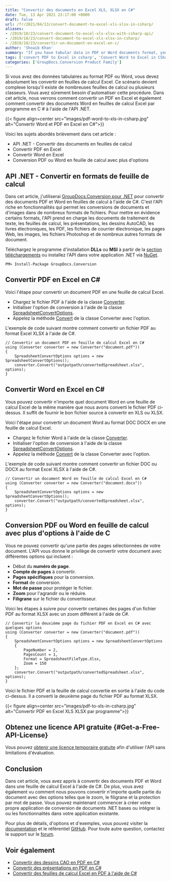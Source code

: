 ```yaml
---
title: "Convertir des documents en Excel XLS, XLSX en C#"
date: Tue, 13 Apr 2021 23:17:00 +0000
draft: false
url: /fr/2021/04/13/convert-document-to-excel-xls-xlsx-in-csharp/
aliases:
- /2019/10/23/convert-document-to-excel-xls-xlsx-with-csharp-api/
- /2019/10/23/convert-document-to-excel-xls-xlsx-in-csharp/
- /2019/10/23/convertir-un-document-en-excel-en-c/
author: 'Shoaib Khan'
summary: "If you have tabular data in PDF or Word documents format, you definitely need to convert it to Excel spreadsheets. This scenario becomes complex when there are many spreadsheets or multiple workbooks. You surely need to automate this procedure. In this article, we will see how to convert PDF to Excel and also how to convert Word documents to Excel spreadsheet programmatically in C# using .NET API."
tags: ['convert PDF to Excel in csharp', 'Convert Word to Excel in CSharp', 'document conversion', 'PDF to Excel in C#', 'Word to Excel in C#']
categories: ['GroupDocs.Conversion Product Family']
---
```


Si vous avez des données tabulaires au format PDF ou Word, vous devez absolument les convertir en feuilles de calcul Excel. Ce scénario devient complexe lorsqu'il existe de nombreuses feuilles de calcul ou plusieurs classeurs. Vous avez sûrement besoin d'automatiser cette procédure. Dans cet article, nous verrons comment convertir un PDF en Excel et également comment convertir des documents Word en feuilles de calcul Excel par programme en C # à l'aide de l'API .NET.



{{< figure align=center src="images/pdf-word-to-xls-in-csharp.jpg" alt="Convertir Word et PDF en Excel en C#">}}


Voici les sujets abordés brièvement dans cet article :

* API .NET - Convertir des documents en feuilles de calcul
* Convertir PDF en Excel
* Convertir Word en Excel
* Conversion PDF ou Word en feuille de calcul avec plus d'options

## API .NET - Convertir en formats de feuille de calcul

Dans cet article, j'utiliserai [GroupDocs.Conversion pour .NET][2] pour convertir des documents PDF et Word en feuilles de calcul à l'aide de C#. C'est l'API riche en fonctionnalités qui permet les conversions de documents et d'images dans de nombreux formats de fichiers. Pour mettre en évidence certains formats, l'API prend en charge les documents de traitement de texte, les feuilles de calcul, les présentations, les dessins AutoCAD, les livres électroniques, les PDF, les fichiers de courrier électronique, les pages Web, les images, les fichiers Photoshop et de nombreux autres formats de document.

Téléchargez le programme d'installation **DLLs** ou **MSI** à partir de la [section téléchargements][3] ou installez l'API dans votre application .NET via [NuGet][4].

```
PM> Install-Package GroupDocs.Conversion
```

## Convertir PDF en Excel en C#

Voici l'étape pour convertir un document PDF en une feuille de calcul Excel.

* Chargez le fichier PDF à l'aide de la classe [Converter][5].
* Initialiser l'option de conversion à l'aide de la classe [SpreadsheetConvertOptions][6].
* Appelez la méthode [Convert][7] de la classe Converter avec l'option.

L'exemple de code suivant montre comment convertir un fichier PDF au format Excel XLSX à l'aide de C#.

```
// Convertir un document PDF en feuille de calcul Excel en C#
using (Converter converter = new Converter("document.pdf"))
{
    SpreadsheetConvertOptions options = new SpreadsheetConvertOptions();
    converter.Convert("outputpath/convertedSpreadsheet.xlsx", options);
}
```

## Convertir Word en Excel en C#

Vous pouvez convertir n'importe quel document Word en une feuille de calcul Excel de la même manière que nous avons converti le fichier PDF ci-dessus. Il suffit de fournir le bon fichier source à convertir en XLS ou XLSX.

Voici l'étape pour convertir un document Word au format DOC DOCX en une feuille de calcul Excel.

* Chargez le fichier Word à l'aide de la classe [Converter][8].
* Initialiser l'option de conversion à l'aide de la classe [SpreadsheetConvertOptions][9].
* Appelez la méthode [Convert][10] de la classe Converter avec l'option.

L'exemple de code suivant montre comment convertir un fichier DOC ou DOCX au format Excel XLSX à l'aide de C#.

```
// Convertir un document Word en feuille de calcul Excel en C#
using (Converter converter = new Converter("document.docx"))
{
    SpreadsheetConvertOptions options = new SpreadsheetConvertOptions();
    converter.Convert("outputpath/convertedSpreadsheet.xlsx", options);
}
```

## Conversion PDF ou Word en feuille de calcul avec plus d'options à l'aide de C #

Vous ne pouvez convertir qu'une partie des pages sélectionnées de votre document. L'API vous donne le privilège de convertir votre document avec différentes options qui incluent :

* Début du **numéro de page**.
* **Compte de pages** à convertir.
* **Pages spécifiques** pour la conversion.
* **Format** de conversion.
* **Mot de passe** pour protéger le fichier.
* **Zoom** pour l'agrandir ou le réduire.
* **Filigrane** sur le fichier du convertisseur.

Voici les étapes à suivre pour convertir certaines des pages d'un fichier PDF au format XLSX avec un zoom différent à l'aide de C#.

```
// Convertir la deuxième page du fichier PDF en Excel en C# avec quelques options
using (Converter converter = new Converter("document.pdf"))
{
    SpreadsheetConvertOptions options = new SpreadsheetConvertOptions
    {
        PageNumber = 2,
        PagesCount = 1,
        Format = SpreadsheetFileType.Xlsx,
        Zoom = 150
    };
    converter.Convert("outputpath/convertedSpreadsheet.xlsx", options);
}
```

Voici le fichier PDF et la feuille de calcul convertie en sortie à l'aide du code ci-dessus. Il a converti la deuxième page du fichier PDF au format XLSX.



{{< figure align=center src="images/pdf-to-xls-in-csharp.jpg" alt="Convertir PDF en Excel XLS XLSX par programme">}}


## Obtenez une licence API gratuite {#Get-a-Free-API-License}

Vous pouvez [obtenir une licence temporaire gratuite][11] afin d'utiliser l'API sans limitations d'évaluation.

## Conclusion

Dans cet article, vous avez appris à convertir des documents PDF et Word dans une feuille de calcul Excel à l'aide de C#. De plus, vous avez également vu comment nous pouvons convertir n'importe quelle partie du document avec des options telles que le zoom, le filigrane et la protection par mot de passe. Vous pouvez maintenant commencer à créer votre propre application de conversion de documents .NET bases ou intégrer la ou les fonctionnalités dans votre application existante.

Pour plus de détails, d'options et d'exemples, vous pouvez visiter la [documentation][12] et le référentiel [GitHub][13]. Pour toute autre question, contactez le support sur le [forum][14].

## Voir également

* [Convertir des dessins CAO en PDF en C#][15]
* [Convertir des présentations en PDF en C#][16]
* [Convertir des feuilles de calcul Excel en PDF à l'aide de C#][17]







[1]: https://blog.groupdocs.com/2021/04/13/convert-document-to-excel-xls-xlsx-in-csharp/
[2]: https://products.groupdocs.com/conversion/net
[3]: https://downloads.groupdocs.com/conversion/net
[4]: https://www.nuget.org/packages/groupdocs.conversion
[5]: https://apireference.groupdocs.com/conversion/net/groupdocs.conversion/converter
[6]: https://apireference.groupdocs.com/conversion/net/groupdocs.conversion.options.convert/spreadsheetconvertoptions
[7]: https://apireference.groupdocs.com/conversion/net/groupdocs.conversion/converter/methods/convert/index
[8]: https://apireference.groupdocs.com/conversion/net/groupdocs.conversion/converter
[9]: https://apireference.groupdocs.com/conversion/net/groupdocs.conversion.options.convert/spreadsheetconvertoptions
[10]: https://apireference.groupdocs.com/conversion/net/groupdocs.conversion/converter/methods/convert/index
[11]: https://purchase.groupdocs.com/temporary-license
[12]: https://docs.groupdocs.com/conversion/net
[13]: https://github.com/groupdocs-conversion
[14]: https://forum.groupdocs.com/
[15]: https://blog.groupdocs.com/2020/11/08/convert-cad-drawings-to-pdf-in-csharp/
[16]: https://blog.groupdocs.com/2020/03/05/convert-presentations-pptx-ppt-to-pdf-in-csharp/
[17]: https://blog.groupdocs.com/2021/11/14/convert-excel-spreadsheets-to-pdf-using-csharp/


